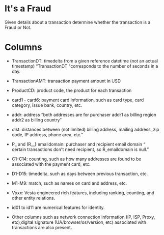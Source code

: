 # It's a Fraud
Given details about a transaction determine whether the transaction is a Fraud or Not.
# Columns

* TransactionDT: timedelta from a given reference datetime (not an actual timestamp) “TransactionDT "corresponds to the number of seconds in a day.

* TransactionAMT: transaction payment amount in USD

* ProductCD: product code, the product for each transaction

* card1 - card6: payment card information, such as card type, card category, issue bank, country, etc.

* addr: address 
  “both addresses are for purchaser
   addr1 as billing region
   addr2 as billing country”
* dist: distances between (not limited) billing address, mailing address, zip code, IP address, phone area, etc.”

* P_ and (R__) emaildomain: purchaser and recipient email domain
    “ certain transactions don't need recipient, so R_emaildomain is null.”
    
* C1-C14: counting, such as how many addresses are found to be associated with the payment card, etc.

* D1-D15: timedelta, such as days between previous transaction, etc.

* M1-M9: match, such as names on card and address, etc.

* Vxxx: Vesta engineered rich features, including ranking, counting, and other entity relations.

* id01 to id11 are numerical features for identity.

* Other columns such as network connection information (IP, ISP, Proxy, etc),digital signature (UA/browser/os/version, etc) associated with transactions are also present.
